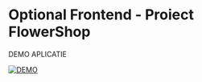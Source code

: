 # Optional Frontend - Proiect FlowerShop

DEMO APLICATIE

[![DEMO](https://img.youtube.com/vi/DnEzKyqBcy8/0.jpg)](https://www.youtube.com/watch?v=DnEzKyqBcy8)


